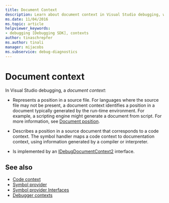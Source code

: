 ```yaml
---
title: Document Context
description: Learn about document context in Visual Studio debugging, which represents a position in a source file or a position in a source document for a code context.
ms.date: 11/04/2016
ms.topic: article
helpviewer_keywords:
- debugging [Debugging SDK], contexts
author: tinaschrepfer
ms.author: tinali
manager: mijacobs
ms.subservice: debug-diagnostics
---
```

# Document context

In Visual Studio debugging, a *document context*:

- Represents a position in a source file. For languages where the source file may not be present, a document context identifies a position in a document typically generated by the run-time environment. For example, a scripting engine might generate a document from script. For more information, see [Document position](../../extensibility/debugger/document-position.md).

- Describes a position in a source document that corresponds to a code context. The symbol handler maps a code context to documentation context, using information generated by a compiler or interpreter.

- Is implemented by an [IDebugDocumentContext2](../../extensibility/debugger/reference/idebugdocumentcontext2.md) interface.

## See also
- [Code context](../../extensibility/debugger/code-context.md)
- [Symbol provider](../../extensibility/debugger/symbol-provider.md)
- [Symbol provider Interfaces](../../extensibility/debugger/reference/symbol-provider-interfaces.md)
- [Debugger contexts](../../extensibility/debugger/debugger-contexts.md)
